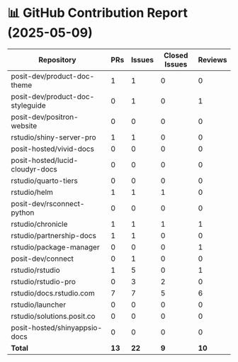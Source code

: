 # 📊 GitHub Contribution Report (2025-05-09)

| Repository | PRs | Issues | Closed Issues | Reviews |
|------------|-----|--------|---------------|---------|
| posit-dev/product-doc-theme | 1 | 1 | 0 | 0 |
| posit-dev/product-doc-styleguide | 0 | 1 | 0 | 1 |
| posit-dev/positron-website | 0 | 0 | 0 | 0 |
| rstudio/shiny-server-pro | 1 | 1 | 0 | 0 |
| posit-hosted/vivid-docs | 0 | 0 | 0 | 0 |
| posit-hosted/lucid-cloudyr-docs | 0 | 0 | 0 | 0 |
| rstudio/quarto-tiers | 0 | 0 | 0 | 0 |
| rstudio/helm | 1 | 1 | 1 | 0 |
| posit-dev/rsconnect-python | 0 | 0 | 0 | 0 |
| rstudio/chronicle | 1 | 1 | 1 | 1 |
| rstudio/partnership-docs | 1 | 1 | 0 | 0 |
| rstudio/package-manager | 0 | 0 | 0 | 1 |
| posit-dev/connect | 0 | 1 | 0 | 0 |
| rstudio/rstudio | 1 | 5 | 0 | 1 |
| rstudio/rstudio-pro | 0 | 3 | 2 | 0 |
| rstudio/docs.rstudio.com | 7 | 7 | 5 | 6 |
| rstudio/launcher | 0 | 0 | 0 | 0 |
| rstudio/solutions.posit.co | 0 | 0 | 0 | 0 |
| posit-hosted/shinyappsio-docs | 0 | 0 | 0 | 0 |
| **Total** | **13** | **22** | **9** | **10** |

